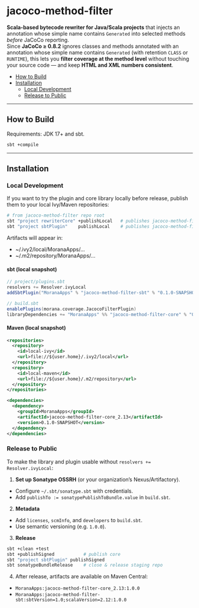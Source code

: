 
# jacoco-method-filter

**Scala-based bytecode rewriter for Java/Scala projects** that injects an annotation whose simple name contains `Generated` into selected methods *before* JaCoCo reporting.  
Since **JaCoCo ≥ 0.8.2** ignores classes and methods annotated with an annotation whose simple name contains `Generated` (with retention `CLASS` or `RUNTIME`), this lets you **filter coverage at the method level** without touching your source code — and keep **HTML and XML numbers consistent**.

- [How to Build](#how-to-build)
- [Installation](#installation)
  - [Local Development](#local-development)
  - [Release to Public](#release-to-public)

---

## How to Build

Requirements: JDK 17+ and sbt.

```bash
sbt +compile
```

---

## Installation

### Local Development

If you want to try the plugin and core library locally before release, publish them to your local Ivy/Maven repositories:

```bash
# from jacoco-method-filter repo root
sbt "project rewriterCore" +publishLocal   # publishes jacoco-method-filter-core for all Scala versions
sbt "project sbtPlugin"    publishLocal    # publishes jacoco-method-filter-sbt for sbt 1.x (Scala 2.12)
```

Artifacts will appear in:

- ~/.ivy2/local/MoranaApps/...
- ~/.m2/repository/MoranaApps/...

#### sbt (local snapshot)

```scala
// project/plugins.sbt
resolvers += Resolver.ivyLocal
addSbtPlugin("MoranaApps" % "jacoco-method-filter-sbt" % "0.1.0-SNAPSHOT")

// build.sbt
enablePlugins(morana.coverage.JacocoFilterPlugin)
libraryDependencies += "MoranaApps" %% "jacoco-method-filter-core" % "0.1.0-SNAPSHOT"
```

#### Maven (local snapshot)

```xml
<repositories>
  <repository>
    <id>local-ivy</id>
    <url>file://${user.home}/.ivy2/local</url>
  </repository>
  <repository>
    <id>local-maven</id>
    <url>file://${user.home}/.m2/repository</url>
  </repository>
</repositories>

<dependencies>
  <dependency>
    <groupId>MoranaApps</groupId>
    <artifactId>jacoco-method-filter-core_2.13</artifactId>
    <version>0.1.0-SNAPSHOT</version>
  </dependency>
</dependencies>
```

### Release to Public

To make the library and plugin usable without `resolvers += Resolver.ivyLocal`:

1. **Set up Sonatype OSSRH** (or your organization’s Nexus/Artifactory).
  - Configure `~/.sbt/sonatype.sbt` with credentials.
  - Add `publishTo := sonatypePublishToBundle.value` in `build.sbt`.
2. **Metadata**
  - Add `licenses`, `scmInfo`, and `developers` to `build.sbt`.
  - Use semantic versioning (e.g. `1.0.0`).
3. **Release**
```bash
sbt +clean +test
sbt +publishSigned           # publish core
sbt "project sbtPlugin" publishSigned
sbt sonatypeBundleRelease    # close & release staging repo
```
4. After release, artifacts are available on Maven Central:
- `MoranaApps:jacoco-method-filter-core_2.13:1.0.0`
- `MoranaApps:jacoco-method-filter-sbt:sbtVersion=1.0;scalaVersion=2.12:1.0.0`
